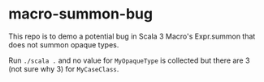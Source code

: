# macro-summon-bug

This repo is to demo a potential bug in Scala 3 Macro's Expr.summon that does not summon opaque types.

Run `./scala .` and no value for `MyOpaqueType` is collected but there are 3 (not sure why 3) for `MyCaseClass`.
